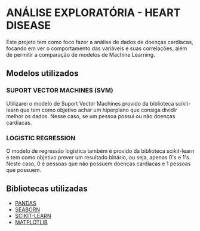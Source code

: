# ANÁLISE EXPLORATÓRIA - HEART DISEASE 
Este projeto tem como foco fazer a análise de dados de doenças cardíacas, focando em ver o comportamento das variáveis e suas correlações, além de permitir a comparação de modelos de Machine Learning.

## Modelos utilizados

### SUPORT VECTOR MACHINES (SVM)
Utilizarei o modelo de Suport Vector Machines provido da biblioteca scikit-learn que tem como objetivo achar um hiperplano que consiga dividir melhor os dados. Nesse caso, se um pessoa possui ou não doenças cardíacas.

### LOGISTIC REGRESSION
O modelo de regressão logística também é provido da biblioteca scikit-learn e tem como objetivo prever um resultado binário, ou seja, apenas 0's e 1's. Neste caso, 0 é pessoas que não possuem doenças cardíacas e 1 pessoas que possuem.

## Bibliotecas utilizadas
* [PANDAS](https://pandas.pydata.org/)
* [SEABORN](https://seaborn.pydata.org/)
* [SCIKIT-LEARN](https://scikit-learn.org/stable/)
* [MATPLOTLIB](https://matplotlib.org/)

